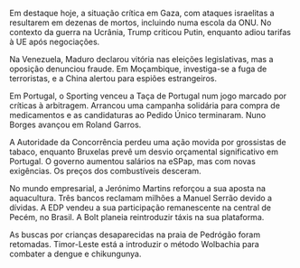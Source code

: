 Em destaque hoje, a situação crítica em Gaza, com ataques israelitas a resultarem em dezenas de mortos, incluindo numa escola da ONU. No contexto da guerra na Ucrânia, Trump criticou Putin, enquanto adiou tarifas à UE após negociações.

Na Venezuela, Maduro declarou vitória nas eleições legislativas, mas a oposição denunciou fraude. Em Moçambique, investiga-se a fuga de terroristas, e a China alertou para espiões estrangeiros.

Em Portugal, o Sporting venceu a Taça de Portugal num jogo marcado por críticas à arbitragem. Arrancou uma campanha solidária para compra de medicamentos e as candidaturas ao Pedido Único terminaram. Nuno Borges avançou em Roland Garros.

A Autoridade da Concorrência perdeu uma ação movida por grossistas de tabaco, enquanto Bruxelas prevê um desvio orçamental significativo em Portugal. O governo aumentou salários na eSPap, mas com novas exigências. Os preços dos combustíveis desceram.

No mundo empresarial, a Jerónimo Martins reforçou a sua aposta na aquacultura. Três bancos reclamam milhões a Manuel Serrão devido a dívidas. A EDP vendeu a sua participação remanescente na central de Pecém, no Brasil. A Bolt planeia reintroduzir táxis na sua plataforma.

As buscas por crianças desaparecidas na praia de Pedrógão foram retomadas. Timor-Leste está a introduzir o método Wolbachia para combater a dengue e chikungunya.